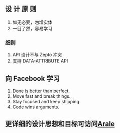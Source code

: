 设 计 原 则
----

1. 如无必要，勿增实体
2. 一目了然，容易学习


### 细则

1. API 设计不与 Zepto 冲突
2. 支持 DATA-ATTRIBUTE API


向 Facebook 学习
----

1. Done is better than perfect.
2. Move fast and break things.
3. Stay focused and keep shipping.
4. Code wins arguments.

更详细的设计思想和目标可访问[Arale](/alipay/arale "arale")
---
